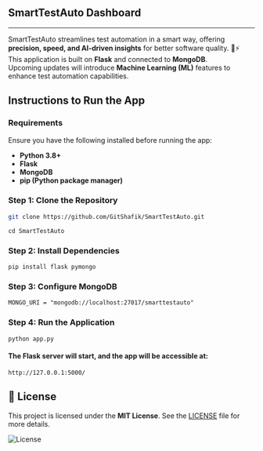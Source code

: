 ## SmartTestAuto Dashboard

---

SmartTestAuto streamlines test automation in a smart way, offering **precision, speed, and AI-driven insights** for better software quality. 🧪⚡
This application is built on **Flask** and connected to **MongoDB**.  
Upcoming updates will introduce **Machine Learning (ML)** features to enhance test automation capabilities.

## **Instructions to Run the App**

### **Requirements**

Ensure you have the following installed before running the app:

- **Python 3.8+**
- **Flask**
- **MongoDB**
- **pip (Python package manager)**

### **Step 1: Clone the Repository**

```sh
git clone https://github.com/GitShafik/SmartTestAuto.git
```

```
cd SmartTestAuto
```

### **Step 2: Install Dependencies**

```
pip install flask pymongo
```

### **Step 3: Configure MongoDB**

```
MONGO_URI = "mongodb://localhost:27017/smarttestauto"
```

### **Step 4: Run the Application**

```
python app.py
```

#### The Flask server will start, and the app will be accessible at:

```
http://127.0.0.1:5000/
```

## 📜 License

This project is licensed under the **MIT License**. See the [LICENSE](LICENSE) file for more details.

![License](https://img.shields.io/badge/license-MIT-blue)
